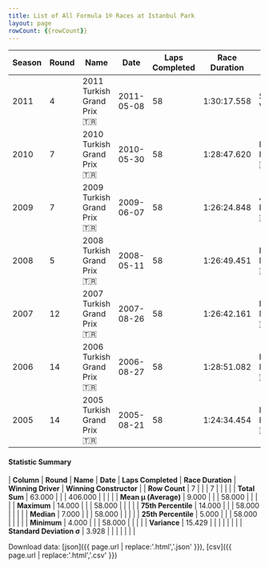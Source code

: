 ```yaml
---
title: List of All Formula 1® Races at Istanbul Park
layout: page
rowCount: {{rowCount}}
---
```


| Season | Round | Name | Date | Laps Completed | Race Duration | Winning Driver | Winning Constructor |
|--|--|--|--|--|--|--|--|
| 2011 | 4 | 2011 Turkish Grand Prix 🇹🇷 | 2011-05-08 | 58 | 1:30:17.558 | Sebastian Vettel 🇩🇪 | Red Bull 🇦🇹 |
| 2010 | 7 | 2010 Turkish Grand Prix 🇹🇷 | 2010-05-30 | 58 | 1:28:47.620 | Lewis Hamilton 🇬🇧 | McLaren 🇬🇧 |
| 2009 | 7 | 2009 Turkish Grand Prix 🇹🇷 | 2009-06-07 | 58 | 1:26:24.848 | Jenson Button 🇬🇧 | Brawn 🇬🇧 |
| 2008 | 5 | 2008 Turkish Grand Prix 🇹🇷 | 2008-05-11 | 58 | 1:26:49.451 | Felipe Massa 🇧🇷 | Ferrari 🇮🇹 |
| 2007 | 12 | 2007 Turkish Grand Prix 🇹🇷 | 2007-08-26 | 58 | 1:26:42.161 | Felipe Massa 🇧🇷 | Ferrari 🇮🇹 |
| 2006 | 14 | 2006 Turkish Grand Prix 🇹🇷 | 2006-08-27 | 58 | 1:28:51.082 | Felipe Massa 🇧🇷 | Ferrari 🇮🇹 |
| 2005 | 14 | 2005 Turkish Grand Prix 🇹🇷 | 2005-08-21 | 58 | 1:24:34.454 | Kimi Räikkönen 🇫🇮 | McLaren 🇬🇧 |

#### Statistic Summary

| **Column** | **Round** | **Name** | **Date** | **Laps Completed** | **Race Duration** | **Winning Driver** | **Winning Constructor** |
| **Row Count** | 7 |  |  | 7 |  |  |  |
| **Total Sum** | 63.000 |  |  | 406.000 |  |  |  |
| **Mean μ (Average)** | 9.000 |  |  | 58.000 |  |  |  |
| **Maximum** | 14.000 |  |  | 58.000 |  |  |  |
| **75th Percentile** | 14.000 |  |  | 58.000 |  |  |  |
| **Median** | 7.000 |  |  | 58.000 |  |  |  |
| **25th Percentile** | 5.000 |  |  | 58.000 |  |  |  |
| **Minimum** | 4.000 |  |  | 58.000 |  |  |  |
| **Variance** | 15.429 |  |  |  |  |  |  |
| **Standard Deviation σ** | 3.928 |  |  |  |  |  |  |

Download data: [json]({{ page.url | replace:'.html','.json' }}), [csv]({{ page.url | replace:'.html','.csv' }})

